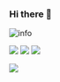 ### Hi there 👋

![info](https://github-readme-stats.vercel.app/api?username=hsyq&show_icons=true&count_private=true&hide=prs&theme=default_repocard)

![](https://img.shields.io/badge/%E5%86%99-VS%20Code-green)
![](https://img.shields.io/badge/%E8%AF%AD%E8%A8%80-JS-green)
![](https://img.shields.io/badge/%E6%A1%86%E6%9E%B6-Vue-green)

![](https://visitor-badge.glitch.me/badge?page_id=hsyq.readme)


<!--
**hsyq/hsyq** is a ✨ _special_ ✨ repository because its `README.md` (this file) appears on your GitHub profile.

Here are some ideas to get you started:

- 🔭 I’m currently working on ...
- 🌱 I’m currently learning ...
- 👯 I’m looking to collaborate on ...
- 🤔 I’m looking for help with ...
- 💬 Ask me about ...
- 📫 How to reach me: ...
- 😄 Pronouns: ...
- ⚡ Fun fact: ...
-->
